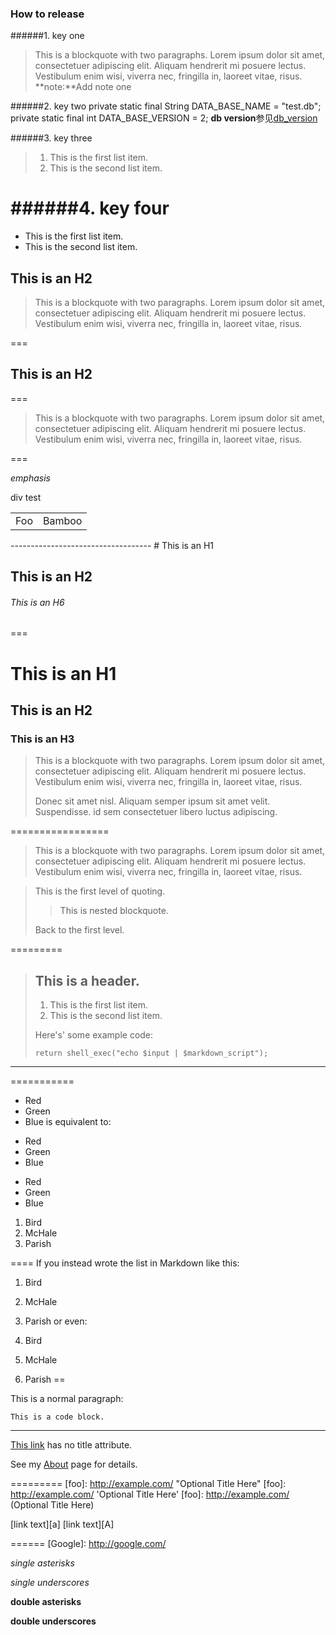 ### How to release ###
######1. key one
> This is a blockquote with two paragraphs. Lorem ipsum dolor sit amet,
> consectetuer adipiscing elit. Aliquam hendrerit mi posuere lectus.
> Vestibulum enim wisi, viverra nec, fringilla in, laoreet vitae, risus.
**note:**Add note one

######2. key two
private static final String DATA_BASE_NAME = "test.db";
private static final int DATA_BASE_VERSION = 2;
**db version**参见[db_version](../VERSION.md)

######3. key three
> 1.   This is the first list item.
> 2.   This is the second list item.

######4. key four
======
* This is the first list item.
* This is the second list item.

## This is an H2 ##
> This is a blockquote with two paragraphs. Lorem ipsum dolor sit amet,
consectetuer adipiscing elit. Aliquam hendrerit mi posuere lectus.
Vestibulum enim wisi, viverra nec, fringilla in, laoreet vitae, risus.

===
## This is an H2 ##

===
> This is a blockquote with two paragraphs. Lorem ipsum dolor sit amet,
consectetuer adipiscing elit. Aliquam hendrerit mi posuere lectus.
Vestibulum enim wisi, viverra nec, fringilla in, laoreet vitae, risus.

===


*emphasis*
<div>div test</div>
<table>
    <tr>
	<td>Foo</td>
	<td>Bamboo</td>
    </tr>
</table>
-----------------------------------
# This is an H1

## This is an H2

###### This is an H6
===
# This is an H1 #

## This is an H2 ##

### This is an H3 ######
> This is a blockquote with two paragraphs. Lorem ipsum dolor sit amet,
> consectetuer adipiscing elit. Aliquam hendrerit mi posuere lectus.
> Vestibulum enim wisi, viverra nec, fringilla in, laoreet vitae, risus.
> 
> Donec sit amet nisl. Aliquam semper ipsum sit amet velit. Suspendisse. 
> id sem consectetuer libero luctus adipiscing.

=================
> This is a blockquote with two paragraphs. Lorem ipsum dolor sit amet,
consectetuer adipiscing elit. Aliquam hendrerit mi posuere lectus.
Vestibulum enim wisi, viverra nec, fringilla in, laoreet vitae, risus.

> This is the first level of quoting.
>
> > This is nested blockquote.
>
> Back to the first level.


=========
> ## This is a header.
> 
> 1.   This is the first list item.
> 2.   This is the second list item.
> 
> Here's' some example code:
> 
>     return shell_exec("echo $input | $markdown_script");

-------------------

===========
*   Red
*   Green
*   Blue
is equivalent to:

+   Red
+   Green
+   Blue
-   Red
-   Green
-   Blue
1.  Bird
2.  McHale
3.  Parish

====
If you instead wrote the list in Markdown like this:

1.  Bird
1.  McHale
1.  Parish
or even:

3. Bird
1. McHale
8. Parish
==
<p>This is a normal paragraph:</p>

<pre><code>This is a code block.
</code></pre>
----
[This link](http://example.net/) has no title attribute.

See my [About](/about/) page for details.   

=========
[foo]: http://example.com/  "Optional Title Here"
[foo]: http://example.com/  'Optional Title Here'
[foo]: http://example.com/  (Optional Title Here)

[link text][a]
[link text][A]


======
[Google]: http://google.com/

[1]: http://google.com/        "Google"
[2]: http://search.yahoo.com/  "Yahoo Search"
[3]: http://search.msn.com/    "MSN Search"

*single asterisks*

_single underscores_

**double asterisks**

__double underscores__
















